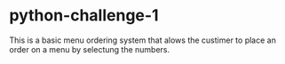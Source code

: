 # python-challenge-1
This is a basic menu ordering system that alows the custimer to place an order on a menu by selectung the numbers.
